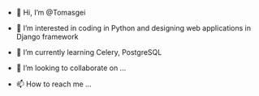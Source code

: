 - 👋 Hi, I’m @Tomasgei
- 👀 I’m interested in coding in Python and designing web applications in Django framework

- 🌱 I’m currently learning Celery, PostgreSQL

- 💞️ I’m looking to collaborate on ...
- 📫 How to reach me ...

<!---
Tomasgei/Tomasgei is a ✨ special ✨ repository because its `README.md` (this file) appears on your GitHub profile.
You can click the Preview link to take a look at your changes.
--->
